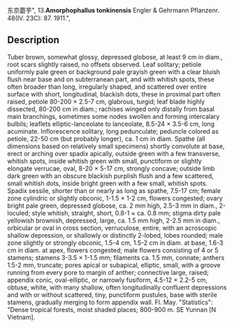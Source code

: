东京蘑芋",
13.**Amorphophallus tonkinensis** Engler & Gehrmann Pflanzenr. 48(IV. 23C): 87. 1911.",

## Description
Tuber brown, somewhat glossy, depressed globose, at least 9 cm in diam., root scars slightly raised, no offsets observed. Leaf solitary; petiole uniformly pale green or background pale grayish green with a clear bluish flush near base and on subterranean part, and with whitish spots, these often broader than long, irregularly shaped, and scattered over entire surface with short, longitudinal, blackish dots, these in proximal part often raised, petiole 80-200 × 2.5-7 cm, glabrous, turgid; leaf blade highly dissected, 80-200 cm in diam.; rachises winged only distally from basal main branchings, sometimes some nodes swollen and forming intercalary bulbils; leaflets elliptic-lanceolate to lanceolate, 8.5-24 × 3.5-6 cm, long acuminate. Inflorescence solitary, long pedunculate; peduncle colored as petiole, 22-50 cm (but probably longer), ca. 1 cm in diam. Spathe (all dimensions based on relatively small specimens) shortly convolute at base, erect or arching over spadix apically, outside green with a few transverse, whitish spots, inside whitish green with small, punctiform or slightly elongate verrucae, oval, 8-20 × 5-17 cm, strongly concave; outside limb dark green with an obscure blackish purplish flush and a few scattered, small whitish dots, inside bright green with a few small, whitish spots. Spadix sessile, shorter than or nearly as long as spathe, 7.5-17 cm; female zone cylindric or slightly obconic, 1-1.5 × 1-2 cm, flowers congested; ovary bright pale green, depressed globose, ca. 2 mm high, 2.5-3 mm in diam., 2-loculed; style whitish, straight, short, 0.8-1 × ca. 0.8 mm; stigma dirty pale yellowish brownish, depressed, large, ca. 1.5 mm high, 2-2.5 mm in diam., orbicular or oval in cross section, verruculose, entire, with an acroscopic shallow depression, or shallowly or distinctly 2-lobed, lobes rounded; male zone slightly or strongly obconic, 1.5-4 cm, 1.5-2 cm in diam. at base, 1.6-3 cm in diam. at apex, flowers congested; male flowers consisting of 4 or 5 stamens; stamens 3-3.5 × 1-1.5 mm; filaments ca. 1.5 mm, connate; anthers 1.5-2 mm, truncate; pores apical or subapical, elliptic, small, with a groove running from every pore to margin of anther; connective large, raised; appendix conic, oval-elliptic, or narrowly fusiform, 4.5-12 × 2.2-5 cm, obtuse, white, with many shallow, often longitudinally confluent depressions and with or without scattered, tiny, punctiform pustules, base with sterile stamens, gradually merging to form appendix wall. Fl. May.
  "Statistics": "Dense tropical forests, moist shaded places; 800-900 m. SE Yunnan [N Vietnam].
